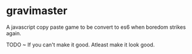 # gravimaster
A javascript copy paste game to be convert to es6 when boredom strikes again.

TODO ~ If you can't make it good. Atleast make it look good.
